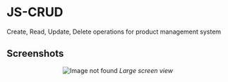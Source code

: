 # JS-CRUD
Create, Read, Update, Delete operations for product management system

## Screenshots

<p align="center">
  <img src="https://user-images.githubusercontent.com/124888034/230284321-e02c2e2f-0ec6-4c2c-9c77-322d4c2a4f04.png" alt="Image not found"/>
  <em>Large screen view</em>
</p>
